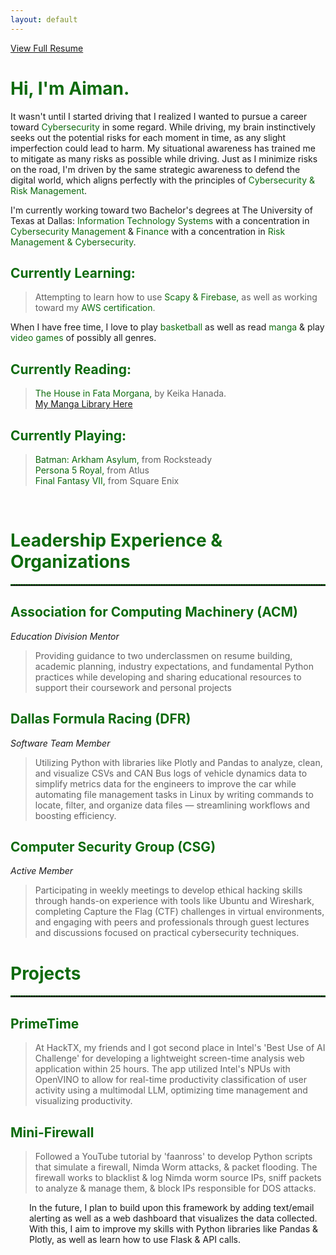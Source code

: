 ```yaml
---
layout: default
---
```

<style>
  .highlight {
    color: #0e6b0e;
</style>

<style>
  .white {
    color: #FFFFFF;
</style>

<style>
  .gray {
    color: #ABABAA;
</style>

<style>
  .indented {
    margin-left: 30px; 
  }
</style>

<a href="Ahsan-Resume1.pdf" target="_blank" rel="noopener noreferrer">View Full Resume</a>

<h1>
  <span class="highlight">Hi, I'm <strong>Aiman.</strong></span> 
</h1>

<p>
  It wasn't until I started driving that I realized I wanted to pursue a career toward <span class="highlight">Cybersecurity</span> in some regard. While driving, my brain instinctively seeks out the potential risks for each moment in time, as any slight imperfection could lead to harm. My situational awareness has trained me to mitigate as many risks as possible while driving. Just as I minimize risks on the road, I'm driven by the same strategic awareness to defend the digital world, which aligns perfectly with the principles of <span class="highlight">Cybersecurity & Risk Management</span>.
</p>

<p>
  I'm currently working toward two Bachelor's degrees at The University of Texas at Dallas: <span class="highlight">Information Technology Systems </span> with a concentration in <span class="highlight">Cybersecurity Management</span> & <span class="highlight">Finance</span> with a concentration in <span class="highlight">Risk Management & Cybersecurity</span>.
</p>

<h2>
  <span class="highlight">Currently Learning:</span>
</h2>

<blockquote>
  Attempting to learn how to use <span class="highlight">Scapy & Firebase,</span> as well as working toward my <span class="highlight">AWS certification</span>.
</blockquote>

<p>
  When I have free time, I love to play <span class="highlight">basketball</span> as well as read <span class="highlight">manga</span> & play <span class="highlight">video games</span> of possibly all genres.
</p>

<h2>
  <span class="highlight">Currently Reading:</span>
</h2>

<blockquote>
  <span class="highlight">The House in Fata Morgana,</span> by Keika Hanada.<br>
    <a href="https://comick.io/user/f80ac380-2868-4981-83ba-35d38569b696/list">My Manga Library Here</a>
</blockquote>

<h2>
  <span class="highlight">Currently Playing:</span>
</h2>

<blockquote>
  <span class="highlight">Batman: Arkham Asylum,</span> from Rocksteady<br>
  <span class="highlight">Persona 5 Royal,</span> from Atlus<br>
  <span class="highlight">Final Fantasy VII,</span> from Square Enix<br>
</blockquote> 
<br>

<h1><strong><span class="highlight">Leadership Experience & Organizations</span></strong></h1>
<hr style="border: none; border-top: 2px dotted #0e6b0e; width: 100%;">
<h2><span class="highlight">Association for Computing Machinery (ACM)</span></h2>
<p><em>Education Division Mentor</em></p>
<blockquote>
  Providing guidance to two underclassmen on resume building, academic planning, industry expectations, and fundamental Python practices while developing and sharing educational resources to support their coursework and personal projects
</blockquote>

<h2><span class="highlight">Dallas Formula Racing (DFR)</span></h2>
<p><em>Software Team Member</em></p>
<blockquote>
  Utilizing Python with libraries like Plotly and Pandas to analyze, clean, and visualize CSVs and CAN Bus logs of vehicle dynamics data to simplify metrics data for the engineers to improve the car while automating file management tasks in Linux by writing commands to locate, filter, and organize data files — streamlining workflows and boosting efficiency.
</blockquote>

<h2><span class="highlight">Computer Security Group (CSG)</span></h2>
<p><em>Active Member</em></p>
<blockquote>
  Participating in weekly meetings to develop ethical hacking skills through hands-on experience with tools like Ubuntu and Wireshark, completing Capture the Flag (CTF) challenges in virtual environments, and engaging with peers and professionals through guest lectures and discussions focused on practical cybersecurity techniques.
</blockquote>

<h1><strong><span class="highlight">Projects</span></strong></h1>
<hr style="border: none; border-top: 2px dotted #0e6b0e; width: 100%;">
<h2><span class="highlight">PrimeTime</span></h2>
<blockquote>
  At HackTX, my friends and I got second place in Intel's 'Best Use of AI Challenge' for developing a lightweight screen-time analysis web application within 25 hours. The app utilized Intel's NPUs with OpenVINO to allow for real-time productivity classification of user activity using a multimodal LLM, optimizing time management and visualizing productivity.
</blockquote>

<h2><span class="highlight">Mini-Firewall</span></h2>
<blockquote>
  Followed a YouTube tutorial by 'faanross' to develop Python scripts that simulate a firewall, Nimda Worm attacks, & packet flooding. The firewall works to blacklist & log Nimda worm source IPs, sniff packets to analyze & manage them, & block IPs responsible for DOS attacks.
</blockquote>
<p class="indented">
  In the future, I plan to build upon this framework by adding text/email alerting as well as a web dashboard that visualizes the data collected. With this, I aim to improve my skills with Python libraries like Pandas & Plotly, as well as learn how to use Flask & API calls.</p>
<br>
